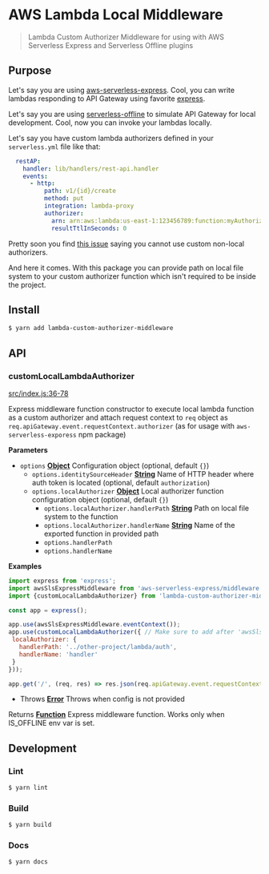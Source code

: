 # AWS Lambda Local Middleware

> Lambda Custom Authorizer Middleware for using with AWS Serverless Express and Serverless Offline plugins

## Purpose

Let's say you are using [aws-serverless-express](https://github.com/awslabs/aws-serverless-express).
Cool, you can write lambdas responding to API Gateway using favorite [express](https://github.com/expressjs/express).

Let's say you are using [serverless-offline](https://github.com/dherault/serverless-offline) to simulate API Gateway for
local development. Cool, now you can invoke your lambdas locally.

Let's say you have custom lambda authorizers defined in your `serverless.yml` file like that:

```yml
  restAP:
    handler: lib/handlers/rest-api.handler
    events:
      - http:
          path: v1/{id}/create
          method: put
          integration: lambda-proxy
          authorizer:
            arn: arn:aws:lambda:us-east-1:123456789:function:myAuthorizerFunction
            resultTtlInSeconds: 0
```

Pretty soon you find [this issue](https://github.com/dherault/serverless-offline/issues/118) saying you cannot use custom non-local authorizers.

And here it comes. With this package you can provide path on local file system to your custom authorizer function which isn't required to be inside the project.

## Install

```sh
$ yarn add lambda-custom-authorizer-middleware
```

## API

<!-- Generated by documentation.js. Update this documentation by updating the source code. -->

### customLocalLambdaAuthorizer

[src/index.js:36-78](https://github.com/vladgolubev/lambda-custom-authorizer-middleware/blob/a53b31eba50e2721d173dec77f593122f0bdf72f/src/index.js#L36-L78 "Source code on GitHub")

Express middleware function constructor to execute local lambda function
as a custom authorizer and attach request context to `req` object
as `req.apiGateway.event.requestContext.authorizer` (as for usage with `aws-serverless-exporess` npm package)

**Parameters**

-   `options` **[Object](https://developer.mozilla.org/en-US/docs/Web/JavaScript/Reference/Global_Objects/Object)** Configuration object (optional, default `{}`)
    -   `options.identitySourceHeader` **[String](https://developer.mozilla.org/en-US/docs/Web/JavaScript/Reference/Global_Objects/String)** Name of HTTP header where auth token is located (optional, default `authorization`)
    -   `options.localAuthorizer` **[Object](https://developer.mozilla.org/en-US/docs/Web/JavaScript/Reference/Global_Objects/Object)** Local authorizer function configuration object (optional, default `{}`)
        -   `options.localAuthorizer.handlerPath` **[String](https://developer.mozilla.org/en-US/docs/Web/JavaScript/Reference/Global_Objects/String)** Path on local file system to the function
        -   `options.localAuthorizer.handlerName` **[String](https://developer.mozilla.org/en-US/docs/Web/JavaScript/Reference/Global_Objects/String)** Name of the exported function in provided path
        -   `options.handlerPath`  
        -   `options.handlerName`  

**Examples**

```javascript
import express from 'express';
import awsSlsExpressMiddleware from 'aws-serverless-express/middleware';
import {customLocalLambdaAuthorizer} from 'lambda-custom-authorizer-middleware';

const app = express();

app.use(awsSlsExpressMiddleware.eventContext());
app.use(customLocalLambdaAuthorizer({ // Make sure to add after 'awsSlsExpressMiddleware'
 localAuthorizer: {
   handlerPath: '../other-project/lambda/auth',
   handlerName: 'handler'
 }
}));

app.get('/', (req, res) => res.json(req.apiGateway.event.requestContext.authorizer));
```

-   Throws **[Error](https://developer.mozilla.org/en-US/docs/Web/JavaScript/Reference/Global_Objects/Error)** Throws when config is not provided

Returns **[Function](https://developer.mozilla.org/en-US/docs/Web/JavaScript/Reference/Statements/function)** Express middleware function. Works only when IS_OFFLINE env var is set.

## Development

### Lint

```sh
$ yarn lint
```

### Build

```sh
$ yarn build
```

### Docs

```sh
$ yarn docs
```
